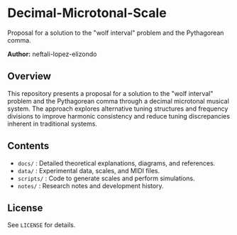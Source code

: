# Decimal-Microtonal-Scale
Proposal for a solution to the "wolf interval" problem and the Pythagorean comma.

**Author:** neftali-lopez-elizondo 
  
## Overview
This repository presents a proposal for a solution to the "wolf interval" problem and the Pythagorean comma through a decimal microtonal musical system. The approach explores alternative tuning structures and frequency divisions to improve harmonic consistency and reduce tuning discrepancies inherent in traditional systems.

## Contents
- `docs/` : Detailed theoretical explanations, diagrams, and references.
- `data/` : Experimental data, scales, and MIDI files.
- `scripts/` : Code to generate scales and perform simulations.
- `notes/` : Research notes and development history.

## License
See `LICENSE` for details.

